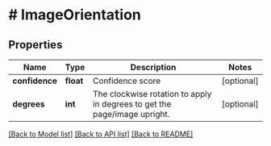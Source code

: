 # # ImageOrientation

## Properties

Name | Type | Description | Notes
------------ | ------------- | ------------- | -------------
**confidence** | **float** | Confidence score | [optional]
**degrees** | **int** | The clockwise rotation to apply in degrees to get the page/image upright. | [optional]

[[Back to Model list]](../../README.md#models) [[Back to API list]](../../README.md#endpoints) [[Back to README]](../../README.md)
